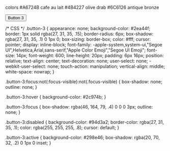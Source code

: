colors
 #A6724B    cafe au lait
 #4B4227    olive drab
 #6C6126    antique bronze


 <!-- HTML !-->
<button class="button-3" role="button">Button 3</button>

/* CSS */
.button-3 {
  appearance: none;
  background-color: #2ea44f;
  border: 1px solid rgba(27, 31, 35, .15);
  border-radius: 6px;
  box-shadow: rgba(27, 31, 35, .1) 0 1px 0;
  box-sizing: border-box;
  color: #fff;
  cursor: pointer;
  display: inline-block;
  font-family: -apple-system,system-ui,"Segoe UI",Helvetica,Arial,sans-serif,"Apple Color Emoji","Segoe UI Emoji";
  font-size: 14px;
  font-weight: 600;
  line-height: 20px;
  padding: 6px 16px;
  position: relative;
  text-align: center;
  text-decoration: none;
  user-select: none;
  -webkit-user-select: none;
  touch-action: manipulation;
  vertical-align: middle;
  white-space: nowrap;
}

.button-3:focus:not(:focus-visible):not(.focus-visible) {
  box-shadow: none;
  outline: none;
}

.button-3:hover {
  background-color: #2c974b;
}

.button-3:focus {
  box-shadow: rgba(46, 164, 79, .4) 0 0 0 3px;
  outline: none;
}

.button-3:disabled {
  background-color: #94d3a2;
  border-color: rgba(27, 31, 35, .1);
  color: rgba(255, 255, 255, .8);
  cursor: default;
}

.button-3:active {
  background-color: #298e46;
  box-shadow: rgba(20, 70, 32, .2) 0 1px 0 inset;
}